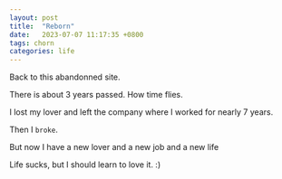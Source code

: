 ```yaml
---
layout: post
title:  "Reborn"
date:   2023-07-07 11:17:35 +0800
tags: chorn 
categories: life
---
```


Back to this abandonned site.

There is about 3 years passed. How time flies.

I lost my lover and left the company where I worked for nearly 7 years.

Then I `broke`.

But now I have a new lover and a new job and a new life

Life sucks, but I should learn to love it. :)


